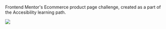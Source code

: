 <p>Frontend Mentor's Ecommerce product page challenge, created as a part of the Accesibility learning path.</p>

<img src="https://github.com/user-attachments/assets/3e106723-ab4b-45d6-b4f1-572d90312048">
